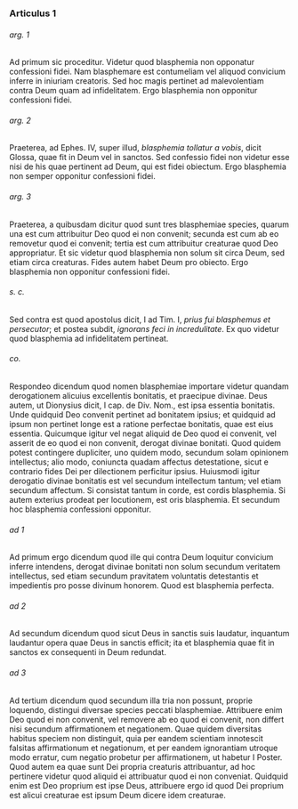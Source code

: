 ### Articulus 1

###### arg. 1
Ad primum sic proceditur. Videtur quod blasphemia non opponatur confessioni fidei. Nam blasphemare est contumeliam vel aliquod convicium inferre in iniuriam creatoris. Sed hoc magis pertinet ad malevolentiam contra Deum quam ad infidelitatem. Ergo blasphemia non opponitur confessioni fidei.

###### arg. 2
Praeterea, ad Ephes. IV, super illud, *blasphemia tollatur a vobis*, dicit Glossa, quae fit in Deum vel in sanctos. Sed confessio fidei non videtur esse nisi de his quae pertinent ad Deum, qui est fidei obiectum. Ergo blasphemia non semper opponitur confessioni fidei.

###### arg. 3
Praeterea, a quibusdam dicitur quod sunt tres blasphemiae species, quarum una est cum attribuitur Deo quod ei non convenit; secunda est cum ab eo removetur quod ei convenit; tertia est cum attribuitur creaturae quod Deo appropriatur. Et sic videtur quod blasphemia non solum sit circa Deum, sed etiam circa creaturas. Fides autem habet Deum pro obiecto. Ergo blasphemia non opponitur confessioni fidei.

###### s. c.
Sed contra est quod apostolus dicit, I ad Tim. I, *prius fui blasphemus et persecutor*; et postea subdit, *ignorans feci in incredulitate*. Ex quo videtur quod blasphemia ad infidelitatem pertineat.

###### co.
Respondeo dicendum quod nomen blasphemiae importare videtur quandam derogationem alicuius excellentis bonitatis, et praecipue divinae. Deus autem, ut Dionysius dicit, I cap. de Div. Nom., est ipsa essentia bonitatis. Unde quidquid Deo convenit pertinet ad bonitatem ipsius; et quidquid ad ipsum non pertinet longe est a ratione perfectae bonitatis, quae est eius essentia. Quicumque igitur vel negat aliquid de Deo quod ei convenit, vel asserit de eo quod ei non convenit, derogat divinae bonitati. Quod quidem potest contingere dupliciter, uno quidem modo, secundum solam opinionem intellectus; alio modo, coniuncta quadam affectus detestatione, sicut e contrario fides Dei per dilectionem perficitur ipsius. Huiusmodi igitur derogatio divinae bonitatis est vel secundum intellectum tantum; vel etiam secundum affectum. Si consistat tantum in corde, est cordis blasphemia. Si autem exterius prodeat per locutionem, est oris blasphemia. Et secundum hoc blasphemia confessioni opponitur.

###### ad 1
Ad primum ergo dicendum quod ille qui contra Deum loquitur convicium inferre intendens, derogat divinae bonitati non solum secundum veritatem intellectus, sed etiam secundum pravitatem voluntatis detestantis et impedientis pro posse divinum honorem. Quod est blasphemia perfecta.

###### ad 2
Ad secundum dicendum quod sicut Deus in sanctis suis laudatur, inquantum laudantur opera quae Deus in sanctis efficit; ita et blasphemia quae fit in sanctos ex consequenti in Deum redundat.

###### ad 3
Ad tertium dicendum quod secundum illa tria non possunt, proprie loquendo, distingui diversae species peccati blasphemiae. Attribuere enim Deo quod ei non convenit, vel removere ab eo quod ei convenit, non differt nisi secundum affirmationem et negationem. Quae quidem diversitas habitus speciem non distinguit, quia per eandem scientiam innotescit falsitas affirmationum et negationum, et per eandem ignorantiam utroque modo erratur, cum negatio probetur per affirmationem, ut habetur I Poster. Quod autem ea quae sunt Dei propria creaturis attribuantur, ad hoc pertinere videtur quod aliquid ei attribuatur quod ei non conveniat. Quidquid enim est Deo proprium est ipse Deus, attribuere ergo id quod Dei proprium est alicui creaturae est ipsum Deum dicere idem creaturae.

